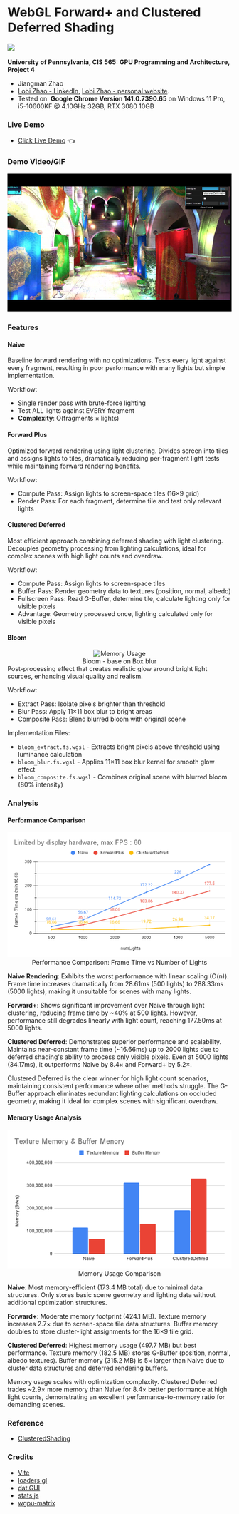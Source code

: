WebGL Forward+ and Clustered Deferred Shading
======================
[![](img/headImg.png)](https://lobizhao.github.io/Project4-WebGPU-Forward-Plus-and-Clustered-Deferred/)

**University of Pennsylvania, CIS 565: GPU Programming and Architecture, Project 4**

* Jiangman Zhao
* [Lobi Zhao - LinkedIn](https://www.linkedin.com/in/lobizhao/), [Lobi Zhao - personal website](https://lobizhao.github.io/).
* Tested on: **Google Chrome Version 141.0.7390.65**  on
  Windows 11 Pro, i5-10600KF @ 4.10GHz 32GB, RTX 3080 10GB

### Live Demo
- [Click Live Demo](https://lobizhao.github.io/Project4-WebGPU-Forward-Plus-and-Clustered-Deferred/) 👈

### Demo Video/GIF

[![](img/Link.png)](https://youtu.be/jGAp_zoxOQk)

### Features
#### Naive
Baseline forward rendering with no optimizations. Tests every light against every fragment, resulting in poor performance with many lights but simple implementation.

Workflow:
- Single render pass with brute-force lighting
- Test ALL lights against EVERY fragment
- **Complexity**: O(fragments × lights)

#### Forward Plus
Optimized forward rendering using light clustering. Divides screen into tiles and assigns lights to tiles, dramatically reducing per-fragment light tests while maintaining forward rendering benefits.

Workflow:
- Compute Pass: Assign lights to screen-space tiles (16×9 grid)
- Render Pass: For each fragment, determine tile and test only relevant lights

#### Clustered Deferred
Most efficient approach combining deferred shading with light clustering. Decouples geometry processing from lighting calculations, ideal for complex scenes with high light counts and overdraw.

Workflow:
- Compute Pass: Assign lights to screen-space tiles
- Buffer Pass: Render geometry data to textures (position, normal, albedo)
- Fullscreen Pass: Read G-Buffer, determine tile, calculate lighting only for visible pixels
- Advantage: Geometry processed once, lighting calculated only for visible pixels

#### Bloom
<div align="center">
  <img src="img/BloomShowCase0.gif" alt="Memory Usage">
  <br>
  Bloom - base on Box blur
</div>
Post-processing effect that creates realistic glow around bright light sources, enhancing visual quality and realism.

Workflow:
- Extract Pass: Isolate pixels brighter than threshold
- Blur Pass: Apply 11×11 box blur to bright areas
- Composite Pass: Blend blurred bloom with original scene

Implementation Files:
- `bloom_extract.fs.wgsl` - Extracts bright pixels above threshold using luminance calculation
- `bloom_blur.fs.wgsl` - Applies 11×11 box blur kernel for smooth glow effect
- `bloom_composite.fs.wgsl` - Combines original scene with blurred bloom (80% intensity)

### Analysis

#### Performance Comparison

<div align="center">
  <img src="img/lightNum.png" alt="Performance vs Light Count">
  <br>
  Performance Comparison: Frame Time vs Number of Lights
</div>

**Naive Rendering**: Exhibits the worst performance with linear scaling (O(n)). Frame time increases dramatically from 28.61ms (500 lights) to 288.33ms (5000 lights), making it unsuitable for scenes with many lights.

**Forward+**: Shows significant improvement over Naive through light clustering, reducing frame time by ~40% at 500 lights. However, performance still degrades linearly with light count, reaching 177.50ms at 5000 lights.

**Clustered Deferred**: Demonstrates superior performance and scalability. Maintains near-constant frame time (~16.66ms) up to 2000 lights due to deferred shading's ability to process only visible pixels. Even at 5000 lights (34.17ms), it outperforms Naive by 8.4× and Forward+ by 5.2×.

Clustered Deferred is the clear winner for high light count scenarios, maintaining consistent performance where other methods struggle. The G-Buffer approach eliminates redundant lighting calculations on occluded geometry, making it ideal for complex scenes with significant overdraw.

#### Memory Usage Analysis

<div align="center">
  <img src="img/Memory.png" alt="Memory Usage">
  <br>
  Memory Usage Comparison
</div>

**Naive**: Most memory-efficient (173.4 MB total) due to minimal data structures. Only stores basic scene geometry and lighting data without additional optimization structures.

**Forward+**: Moderate memory footprint (424.1 MB). Texture memory increases 2.7× due to screen-space tile data structures. Buffer memory doubles to store cluster-light assignments for the 16×9 tile grid.

**Clustered Deferred**: Highest memory usage (497.7 MB) but best performance. Texture memory (182.5 MB) stores G-Buffer (position, normal, albedo textures). Buffer memory (315.2 MB) is 5× larger than Naive due to cluster data structures and deferred rendering buffers.

Memory usage scales with optimization complexity. Clustered Deferred trades ~2.9× more memory than Naive for 8.4× better performance at high light counts, demonstrating an excellent performance-to-memory ratio for demanding scenes.

### Reference

- [ClusteredShading](https://webgpu.github.io/webgpu-samples/?sample=clusteredShading)

### Credits

- [Vite](https://vitejs.dev/)
- [loaders.gl](https://loaders.gl/)
- [dat.GUI](https://github.com/dataarts/dat.gui)
- [stats.js](https://github.com/mrdoob/stats.js)
- [wgpu-matrix](https://github.com/greggman/wgpu-matrix)
